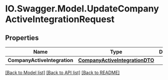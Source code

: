 # IO.Swagger.Model.UpdateCompanyActiveIntegrationRequest
## Properties

Name | Type | Description | Notes
------------ | ------------- | ------------- | -------------
**CompanyActiveIntegration** | [**CompanyActiveIntegrationDTO**](CompanyActiveIntegrationDTO.md) |  | 

[[Back to Model list]](../README.md#documentation-for-models) [[Back to API list]](../README.md#documentation-for-api-endpoints) [[Back to README]](../README.md)

